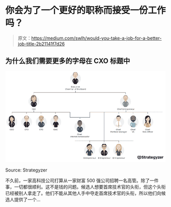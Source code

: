 # 你会为了一个更好的职称而接受一份工作吗？

> 原文：<https://medium.com/swlh/would-you-take-a-job-for-a-better-job-title-2b21141f7d26>

## 为什么我们需要更多的字母在 CXO 标题中

![](img/55829fe3a7933abc667b232a45bdfc3a.png)

Source: Strategyzer

不久前，一家高科技公司打算从一家财富 500 强公司招聘一名高管。除了一件事，一切都很顺利。这不是钱的问题。候选人想要首席技术官的头衔，但这个头衔已经被别人拿走了。他们不能从其他人手中夺走首席技术官的头衔，所以他们向候选人提供了一个…